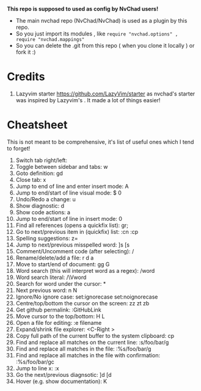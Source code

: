 **This repo is supposed to used as config by NvChad users!**

- The main nvchad repo (NvChad/NvChad) is used as a plugin by this repo.
- So you just import its modules , like `require "nvchad.options" , require "nvchad.mappings"`
- So you can delete the .git from this repo ( when you clone it locally ) or fork it :)

# Credits

1) Lazyvim starter https://github.com/LazyVim/starter as nvchad's starter was inspired by Lazyvim's . It made a lot of things easier!

# Cheatsheet

This is not meant to be comprehensive, it's list of useful ones which I tend to forget!

1. Switch tab right/left: <Tab> <S-Tab>
2. Toggle between sidebar and tabs: <C-w>w
3. Goto definition: gd
4. Close tab: <leader> x
5. Jump to end of line and enter insert mode: A
6. Jump to end/start of line visual mode: $ 0
7. Undo/Redo a change: u <C-r>
8. Show diagnostic: <leader> d
9. Show code actions: <leader> a
10. Jump to end/start of line in insert mode: <C-e> <C-o>0
11. Find all references (opens a quickfix list): gr;
12. Go to next/previous item in (quickfix) list: :cn :cp
13. Spelling suggestions: z=
14. Jump to next/previous misspelled word: ]s [s
15. Comment/Uncomment code (after selecting): <leader>/
16. Rename/delete/add a file: r d a
17. Move to start/end of document: gg G
18. Word search (this will interpret word as a regex): /word
19. Word search literal: /\Vword 
20. Search for word under the cursor: *
21. Next previous word: n N
22. Ignore/No ignore case: set:ignorecase set:noignorecase
23. Centre/top/bottom the cursor on the screen: zz zt zb
24. Get github permalink: :GitHubLink
25. Move cursor to the top/bottom: H L
26. Open a file for editing: :e filename
27. Expand/shrink file explorer: <C-Right <C-Left>> 
28. Copy full path of the current buffer to the system clipboard: <leader> cp
29. Find and replace all matches on the current line: :s/foo/bar/g
30. Find and replace all matches in the file: :%s/foo/bar/g
31. Find and replace all matches in the file with confirmation: :%s/foo/bar/gc
32. Jump to line x: :x
33. Go the next/previous diagnsotic: ]d [d
34. Hover (e.g. show documentation): K 
